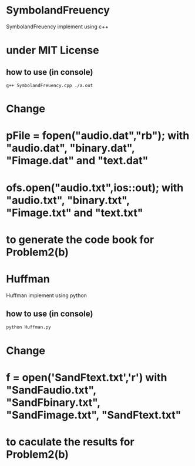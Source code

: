 # SymbolandFreuency
SymbolandFreuency implement using c++

# under MIT License

## how to use (in console)
``
g++ SymbolandFreuency.cpp
./a.out
``
# Change 
# pFile = fopen("audio.dat","rb"); with  "audio.dat", "binary.dat", "Fimage.dat" and "text.dat"  
# ofs.open("audio.txt",ios::out); with "audio.txt", "binary.txt", "Fimage.txt" and "text.txt"
# to generate the code book for Problem2(b)

# Huffman
Huffman implement using python

## how to use (in console)
``
python Huffman.py
``
# Change 
# f = open('SandFtext.txt','r')  with "SandFaudio.txt", "SandFbinary.txt", "SandFimage.txt", "SandFtext.txt"
# to caculate  the results for  Problem2(b)